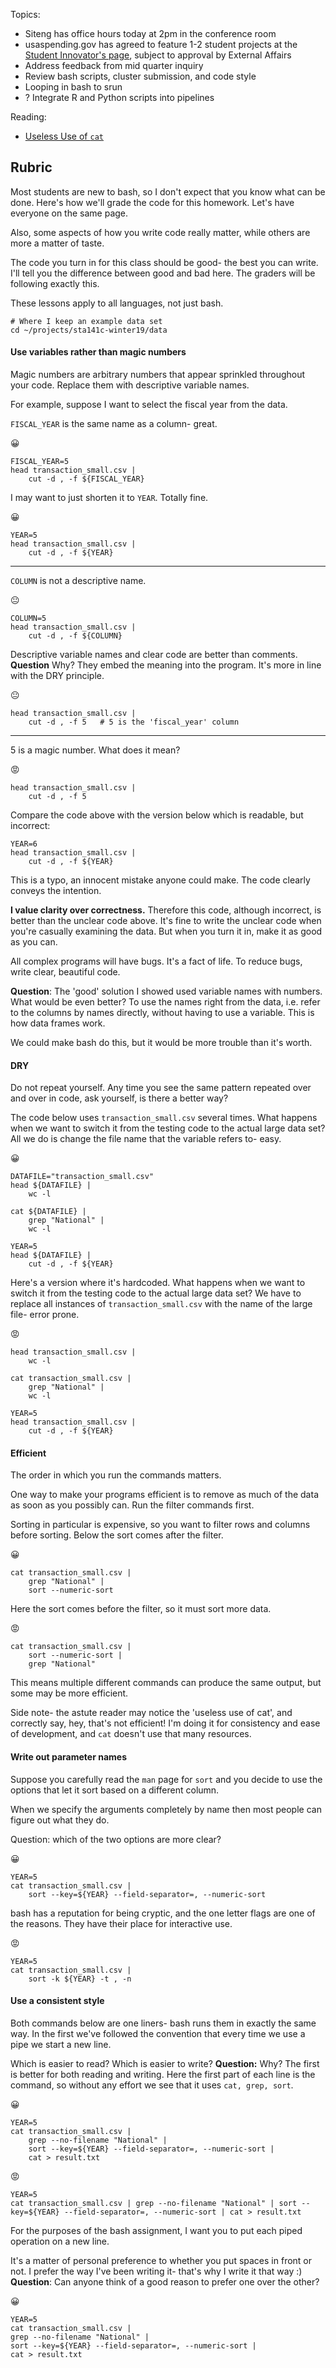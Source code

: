 Topics:

- Siteng has office hours today at 2pm in the conference room
- usaspending.gov has agreed to feature 1-2 student projects at the [Student Innovator's page](https://datalab.usaspending.gov/student-innovators-toolbox.html), subject to approval by External Affairs
- Address feedback from mid quarter inquiry
- Review bash scripts, cluster submission, and code style
- Looping in bash to srun
- ? Integrate R and Python scripts into pipelines

Reading:

- [Useless Use of `cat`](https://stackoverflow.com/a/16619430/2681019)


## Rubric

Most students are new to bash, so I don't expect that you know what can be done.
Here's how we'll grade the code for this homework.
Let's have everyone on the same page.

Also, some aspects of how you write code really matter, while others are more a matter of taste.

The code you turn in for this class should be good- the best you can write.
I'll tell you the difference between good and bad here.
The graders will be following exactly this.

These lessons apply to all languages, not just bash.

```{bash}
# Where I keep an example data set
cd ~/projects/sta141c-winter19/data
```


#### Use variables rather than magic numbers

Magic numbers are arbitrary numbers that appear sprinkled throughout your code.
Replace them with descriptive variable names.

For example, suppose I want to select the fiscal year from the data.

`FISCAL_YEAR` is the same name as a column- great.

😀

```{bash}
FISCAL_YEAR=5
head transaction_small.csv |
    cut -d , -f ${FISCAL_YEAR}
```

I may want to just shorten it to `YEAR`.
Totally fine.

😀

```{bash}
YEAR=5
head transaction_small.csv |
    cut -d , -f ${YEAR}
```

------------------------------------------------------------

`COLUMN` is not a descriptive name.

😐

```{bash}
COLUMN=5
head transaction_small.csv |
    cut -d , -f ${COLUMN}
```

Descriptive variable names and clear code are better than comments.
__Question__ Why?
They embed the meaning into the program.
It's more in line with the DRY principle.

😐

```{bash}
head transaction_small.csv |
    cut -d , -f 5   # 5 is the 'fiscal_year' column
```

------------------------------------------------------------

5 is a magic number.
What does it mean?

😡

```{bash}
head transaction_small.csv |
    cut -d , -f 5
```

Compare the code above with the version below which is readable, but incorrect:

```{bash}
YEAR=6
head transaction_small.csv |
    cut -d , -f ${YEAR}
```

This is a typo, an innocent mistake anyone could make.
The code clearly conveys the intention.

__I value clarity over correctness.__
Therefore this code, although incorrect, is better than the unclear code above.
It's fine to write the unclear code when you're casually examining the data.
But when you turn it in, make it as good as you can.

All complex programs will have bugs.
It's a fact of life.
To reduce bugs, write clear, beautiful code.

__Question__: The 'good' solution I showed used variable names with numbers.
What would be even better?
To use the names right from the data, i.e. refer to the columns by names directly, without having to use a variable.
This is how data frames work.

We could make bash do this, but it would be more trouble than it's worth.


#### DRY

Do not repeat yourself.
Any time you see the same pattern repeated over and over in code, ask yourself, is there a better way?

The code below uses `transaction_small.csv` several times.
What happens when we want to switch it from the testing code to the actual large data set?
All we do is change the file name that the variable refers to- easy.

😀

```{bash}
DATAFILE="transaction_small.csv"
head ${DATAFILE} |
    wc -l

cat ${DATAFILE} |
    grep "National" |
    wc -l

YEAR=5
head ${DATAFILE} |
    cut -d , -f ${YEAR}
```

Here's a version where it's hardcoded.
What happens when we want to switch it from the testing code to the actual large data set?
We have to replace all instances of `transaction_small.csv` with the name of the large file- error prone.

😡

```{bash}
head transaction_small.csv |
    wc -l

cat transaction_small.csv |
    grep "National" |
    wc -l

YEAR=5
head transaction_small.csv |
    cut -d , -f ${YEAR}
```


#### Efficient

The order in which you run the commands matters.

One way to make your programs efficient is to remove as much of the data as soon as you possibly can.
Run the filter commands first.

Sorting in particular is expensive, so you want to filter rows and columns before sorting.
Below the sort comes after the filter.

😀

```{bash}
cat transaction_small.csv |
    grep "National" |
    sort --numeric-sort
```

Here the sort comes before the filter, so it must sort more data.

😡

```{bash}
cat transaction_small.csv |
    sort --numeric-sort |
    grep "National"
```

This means multiple different commands can produce the same output, but some may be more efficient.

Side note- the astute reader may notice the 'useless use of cat', and correctly say, hey, that's not efficient!
I'm doing it for consistency and ease of development, and `cat` doesn't use that many resources.


#### Write out parameter names

Suppose you carefully read the `man` page for `sort` and you decide to use the options that let it sort based on a different column.

When we specify the arguments completely by name then most people can figure out what they do.

Question: which of the two options are more clear?

😀

```{bash}
YEAR=5
cat transaction_small.csv |
    sort --key=${YEAR} --field-separator=, --numeric-sort
```

bash has a reputation for being cryptic, and the one letter flags are one of the reasons.
They have their place for interactive use.

😡

```{bash}
YEAR=5
cat transaction_small.csv |
    sort -k ${YEAR} -t , -n
```


#### Use a consistent style

Both commands below are one liners- bash runs them in exactly the same way.
In the first we've followed the convention that every time we use a pipe we start a new line.

Which is easier to read?
Which is easier to write?
__Question:__ Why?
The first is better for both reading and writing.
Here the first part of each line is the command, so without any effort we see that it uses `cat, grep, sort`.

😀

```{bash}
YEAR=5
cat transaction_small.csv |
    grep --no-filename "National" |
    sort --key=${YEAR} --field-separator=, --numeric-sort |
    cat > result.txt
```

😡

```{bash}
YEAR=5
cat transaction_small.csv | grep --no-filename "National" | sort --key=${YEAR} --field-separator=, --numeric-sort | cat > result.txt
```

For the purposes of the bash assignment, I want you to put each piped operation on a new line.

It's a matter of personal preference to whether you put spaces in front or not.
I prefer the way I've been writing it- that's why I write it that way :)
__Question__: Can anyone think of a good reason to prefer one over the other?

😀

```{bash}
YEAR=5
cat transaction_small.csv |
grep --no-filename "National" |
sort --key=${YEAR} --field-separator=, --numeric-sort |
cat > result.txt
```
